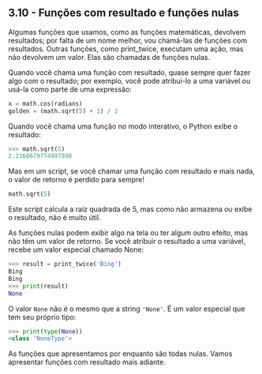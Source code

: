 ## 3.10 - Funções com resultado e funções nulas

Algumas funções que usamos, como as funções matemáticas, devolvem resultados; por falta de um nome melhor, vou chamá-las de funções com resultados. Outras funções, como print\_twice, executam uma ação, mas não devolvem um valor. Elas são chamadas de funções nulas.

Quando você chama uma função com resultado, quase sempre quer fazer algo com o resultado; por exemplo, você pode atribui-lo a uma variável ou usá-la como parte de uma expressão:

```python
x = math.cos(radians)
golden = (math.sqrt(5) + 1) / 2
```

Quando você chama uma função no modo interativo, o Python exibe o resultado:

```python
>>> math.sqrt(5)
2.2360679774997898
```

Mas em um script, se você chamar uma função com resultado e mais nada, o valor de retorno é perdido para sempre!

```python
math.sqrt(5)
```

Este script calcula a raiz quadrada de 5, mas como não armazena ou exibe o resultado, não é muito útil.

As funções nulas podem exibir algo na tela ou ter algum outro efeito, mas não têm um valor de retorno. Se você atribuir o resultado a uma variável, recebe um valor especial chamado None:

```python
>>> result = print_twice('Bing')
Bing
Bing
>>> print(result)
None
```

O valor `None` não é o mesmo que a string `'None'`. É um valor especial que tem seu próprio tipo:

```python
>>> print(type(None))
<class 'NoneType'>
```

As funções que apresentamos por enquanto são todas nulas. Vamos apresentar funções com resultado mais adiante.
